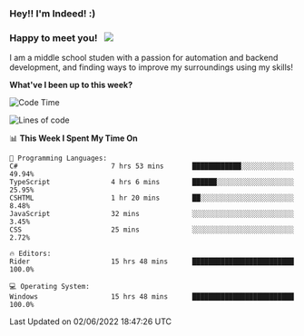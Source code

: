 ### Hey!! I'm Indeed! :) 

### Happy to meet you! &nbsp; ![](https://visitor-badge.glitch.me/badge?page_id=Indeedornot.Indeedornot)

I am a middle school studen with a passion for automation and backend development, and finding ways to improve my surroundings using my skills!

**What've I been up to this week?** 

<!--START_SECTION:waka-->
![Code Time](http://img.shields.io/badge/Code%20Time-0%20secs-blue)

![Lines of code](https://img.shields.io/badge/From%20Hello%20World%20I%27ve%20Written-722%20Thousand%20lines%20of%20code-blue)

📊 **This Week I Spent My Time On** 

```text
💬 Programming Languages: 
C#                       7 hrs 53 mins       ████████████░░░░░░░░░░░░░   49.94% 
TypeScript               4 hrs 6 mins        ██████░░░░░░░░░░░░░░░░░░░   25.95% 
CSHTML                   1 hr 20 mins        ██░░░░░░░░░░░░░░░░░░░░░░░   8.48% 
JavaScript               32 mins             ░░░░░░░░░░░░░░░░░░░░░░░░░   3.45% 
CSS                      25 mins             ░░░░░░░░░░░░░░░░░░░░░░░░░   2.72%

🔥 Editors: 
Rider                    15 hrs 48 mins      █████████████████████████   100.0%

💻 Operating System: 
Windows                  15 hrs 48 mins      █████████████████████████   100.0%

```


 Last Updated on 02/06/2022 18:47:26 UTC
<!--END_SECTION:waka-->
